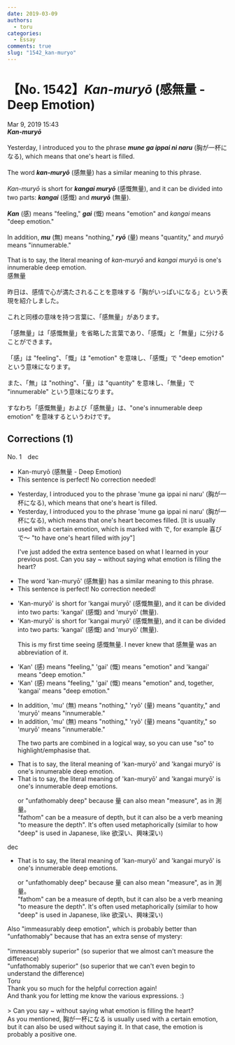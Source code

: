 ```yaml
---
date: 2019-03-09
authors:
  - toru
categories:
  - Essay
comments: true
slug: "1542_kan-muryo"
---
```


# 【No. 1542】<strong><em>Kan-muryō</em></strong> (感無量 - Deep Emotion)
<div class="date">Mar 9, 2019 15:43</div>
<div id="post"><div id="body_show_ori">
<strong><em>Kan-muryō</em></strong><br/><br/>Yesterday, I introduced you to the phrase <strong><em>mune ga ippai ni naru</em></strong> (胸が一杯になる), which means that one's heart is filled.<br/><br/>The word <strong><em>kan-muryō</em></strong> (感無量) has a similar meaning to this phrase.<br/><br/><em>Kan-muryō</em> is short for <strong><em>kangai muryō</em></strong> (感慨無量), and it can be divided into two parts: <strong><em>kangai</em></strong> (感慨) and <strong><em>muryō</em></strong> (無量).<br/><br/><strong><em>Kan</em></strong> (感) means "feeling," <strong><em>gai</em></strong> (慨) means "emotion" and <em>kangai</em> means "deep emotion."<br/><br/>In addition, <strong><em>mu</em></strong> (無) means "nothing," <strong><em>ryō</em></strong> (量) means "quantity," and <em>muryō</em> means "innumerable."<br/><br/>That is to say, the literal meaning of <em>kan-muryō</em> and <em>kangai muryō</em> is one's innumerable deep emotion.
</div></div>

<!-- more -->

<div id="post_ja"><div id="body_show_mo">
感無量<br/><br/>昨日は、感情で心が満たされることを意味する「胸がいっぱいになる」という表現を紹介しました。<br/><br/>これと同様の意味を持つ言葉に、「感無量」があります。<br/><br/>「感無量」は「感慨無量」を省略した言葉であり、「感慨」と「無量」に分けることができます。<br/><br/>「感」は "feeling"、「慨」は "emotion" を意味し、「感慨」で "deep emotion" という意味になります。<br/><br/>また、「無」は "nothing"、「量」は "quantity" を意味し、「無量」で "innumerable" という意味になります。<br/><br/>すなわち「感慨無量」および「感無量」は、"one's innumerable deep emotion" を意味するというわけです。
</div></div>

## Corrections (1)
<div id="block"><div class="first_name"> No. 1　<span class="just_name">dec</span></div><div id="block2">
<ul class="correction_field">
<li class="incorrect">Kan-muryō (感無量 - Deep Emotion)</li>
<li class="corrected perfect">This sentence is perfect! No correction needed!</li>
</ul>
<ul class="correction_field">
<li class="incorrect">Yesterday, I introduced you to the phrase 'mune ga ippai ni naru' (胸が一杯になる), which means that one's heart is filled.</li>
<li class="corrected correct">
Yesterday, I introduced you to the phrase 'mune ga ippai ni naru' (胸が一杯になる), which means that one's heart <span class="f_blue">becomes</span> filled. <span class="f_blue">[It is usually used with a certain emotion, which is marked with で, for example 喜びで～ "to have one's heart filled with joy"]</span>
<p class="correction_comment">I've just added the extra sentence based on what I learned in your previous post. Can you say ~ without saying what emotion is filling the heart?</p>
</li>
</ul>
<ul class="correction_field">
<li class="incorrect">The word 'kan-muryō' (感無量) has a similar meaning to this phrase.</li>
<li class="corrected perfect">This sentence is perfect! No correction needed!</li>
</ul>
<ul class="correction_field">
<li class="incorrect">'Kan-muryō' is short for 'kangai muryō' (感慨無量), and it can be divided into two parts: 'kangai' (感慨) and 'muryō' (無量).</li>
<li class="corrected correct">
'Kan-muryō' is short for 'kangai muryō' (感慨無量), and it can be divided into two parts: 'kangai' (感慨) and 'muryō' (無量).
<p class="correction_comment">This is my first time seeing 感慨無量. I never knew that 感無量 was an abbreviation of it.</p>
</li>
</ul>
<ul class="correction_field">
<li class="incorrect">'Kan' (感) means "feeling," 'gai' (慨) means "emotion" and 'kangai' means "deep emotion."</li>
<li class="corrected correct">
'Kan' (感) means "feeling," 'gai' (慨) means "emotion" and<span class="f_blue">, together,</span> 'kangai' means "deep emotion."
</li>
</ul>
<ul class="correction_field">
<li class="incorrect">In addition, 'mu' (無) means "nothing," 'ryō' (量) means "quantity," and 'muryō' means "innumerable."</li>
<li class="corrected correct">
In addition, 'mu' (無) means "nothing," 'ryō' (量) means "quantity," <span class="f_blue">so</span> 'muryō' means "innumerable."
<p class="correction_comment">The two parts are combined in a logical way, so you can use "so" to highlight/emphasise that.</p>
</li>
</ul>
<ul class="correction_field">
<li class="incorrect">That is to say, the literal meaning of 'kan-muryō' and 'kangai muryō' is one's innumerable deep emotion.</li>
<li class="corrected correct">
That is to say, the literal meaning of 'kan-muryō' and 'kangai muryō' is one's innumerable deep emotion<span class="f_blue">s</span>.
<p class="correction_comment">or "unfathomably deep" because 量 can also mean "measure", as in 測量。<br/>"fathom" can be a measure of depth, but it can also be a verb meaning "to measure the depth". It's often used metaphorically (similar to how "deep" is used in Japanese, like 欲深い、興味深い)</p>
</li>
</ul>
</div><div class="name"><span class="just_name">dec</span><br><div class="quote_field"><ul class="correction_field">
<li class="corrected correct">
That is to say, the literal meaning of 'kan-muryō' and 'kangai muryō' is one's innumerable deep emotion<span class="f_blue">s</span>.
<p class="correction_comment">
or "unfathomably deep" because 量 can also mean "measure", as in 測量。<br/>"fathom" can be a measure of depth, but it can also be a verb meaning "to measure the depth". It's often used metaphorically (similar to how "deep" is used in Japanese, like 欲深い、興味深い)
</p>
</li>
</ul></div>
Also "immeasurably deep emotion", which is probably better than "unfathomably" because that has an extra sense of mystery:<br/><br/>"immeasurably superior" (so superior that we almost can't measure the difference)<br/>"unfathomably superior" (so superior that we can't even begin to understand the difference)
</div>
<div class="name"><span class="just_name">Toru</span><br>
Thank you so much for the helpful correction again!<br/>And thank you for letting me know the various expressions. :)<br/><br/>&gt; Can you say ~ without saying what emotion is filling the heart?<br/>As you mentioned, 胸が一杯になる is usually used with a certain emotion, but it can also be used without saying it. In that case, the emotion is probably a positive one. 
</div>
</div>
